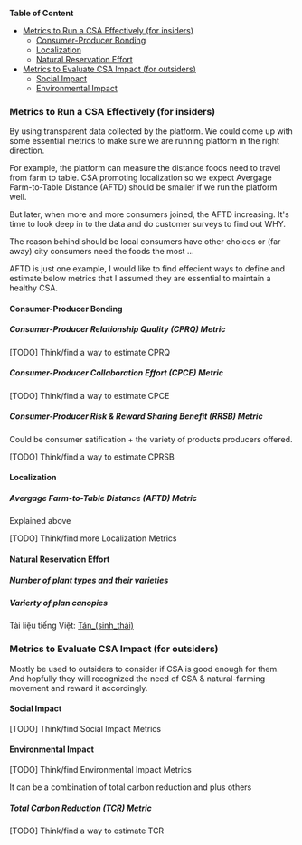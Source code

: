 **Table of Content**
<!-- TOC START min:2 max:4 link:true update:true -->
  - [Metrics to Run a CSA Effectively (for insiders)](#metrics-to-run-a-csa-effectively-for-insiders)
    - [Consumer-Producer Bonding](#consumer-producer-bonding)
    - [Localization](#localization)
    - [Natural Reservation Effort](#natural-reservation-effort)
  - [Metrics to Evaluate CSA Impact (for outsiders)](#metrics-to-evaluate-csa-impact-for-outsiders)
    - [Social Impact](#social-impact)
    - [Environmental Impact](#environmental-impact)

<!-- TOC END -->


### Metrics to Run a CSA Effectively (for insiders)

By using transparent data collected by the platform. We could come up with some essential metrics to make sure we are running platform in the right direction.

For example, the platform can measure the distance foods need to travel from farm to table. CSA promoting localization so we expect Avergage Farm-to-Table Distance (AFTD) should be smaller if we run the platform well.

But later, when more and more consumers joined, the AFTD increasing. It's time to look deep in to the data and do customer surveys to find out WHY.

The reason behind should be local consumers have other choices or (far away) city consumers need the foods the most ...

AFTD is just one example, I would like to find effecient ways to define and estimate below metrics that I assumed they are essential to maintain a healthy CSA.

#### Consumer-Producer Bonding
##### Consumer-Producer Relationship Quality (CPRQ) Metric
[TODO] Think/find a way to estimate CPRQ
##### Consumer-Producer Collaboration Effort (CPCE) Metric
[TODO] Think/find a way to estimate CPCE
##### Consumer-Producer Risk & Reward Sharing Benefit (RRSB) Metric
Could be consumer satification + the variety of products producers offered.

[TODO] Think/find a way to estimate CPRSB


#### Localization
##### Avergage Farm-to-Table Distance (AFTD) Metric
Explained above

[TODO] Think/find more Localization Metrics

#### Natural Reservation Effort

##### Number of plant types and their varieties
##### Varierty of plan canopies
Tài liệu tiếng Việt: [Tán_(sinh_thái)](https://goo.gl/TLioRd)
### Metrics to Evaluate CSA Impact (for outsiders)

Mostly be used to outsiders to consider if CSA is good enough for them. And hopfully they will recognized the need of CSA & natural-farming movement and reward it accordingly.

#### Social Impact
[TODO] Think/find Social Impact Metrics

#### Environmental Impact
[TODO] Think/find Environmental Impact Metrics

It can be a combination of total carbon reduction and plus others

##### Total Carbon Reduction (TCR) Metric
[TODO] Think/find a way to estimate TCR
